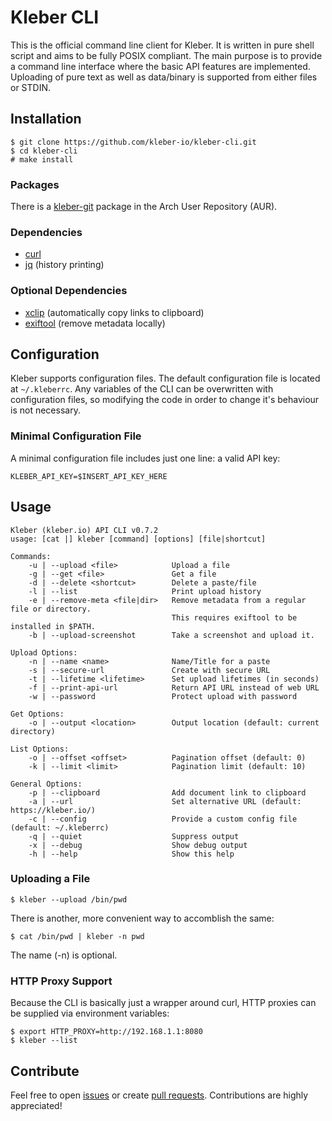 # Kleber CLI
This is the official command line client for Kleber. It is written in pure shell script and aims to be fully POSIX compliant. The main purpose is to provide a command line interface where the basic API features are implemented. Uploading of pure text as well as data/binary is supported from either files or STDIN.

## Installation

```
$ git clone https://github.com/kleber-io/kleber-cli.git
$ cd kleber-cli
# make install
```

### Packages

There is a [kleber-git](https://aur.archlinux.org/packages/kleber-git/) package in the Arch User Repository (AUR).

### Dependencies

* [curl](http://curl.haxx.se/)
* [jq](https://stedolan.github.io/jq/) (history printing)

### Optional Dependencies

* [xclip](http://sourceforge.net/projects/xclip/) (automatically copy links to clipboard)
* [exiftool](http://www.sno.phy.queensu.ca/~phil/exiftool/) (remove metadata locally)

## Configuration
Kleber supports configuration files. The default configuration file is located at `~/.kleberrc`. Any variables of the CLI
can be overwritten with configuration files, so modifying the code in order to change it's behaviour is not necessary.

### Minimal Configuration File
A minimal configuration file includes just one line: a valid API key:

```
KLEBER_API_KEY=$INSERT_API_KEY_HERE
```

## Usage

```
Kleber (kleber.io) API CLI v0.7.2
usage: [cat |] kleber [command] [options] [file|shortcut]

Commands:
    -u | --upload <file>            Upload a file
    -g | --get <file>               Get a file
    -d | --delete <shortcut>        Delete a paste/file
    -l | --list                     Print upload history
    -e | --remove-meta <file|dir>   Remove metadata from a regular file or directory.
                                    This requires exiftool to be installed in $PATH.
    -b | --upload-screenshot        Take a screenshot and upload it.

Upload Options:
    -n | --name <name>              Name/Title for a paste
    -s | --secure-url               Create with secure URL
    -t | --lifetime <lifetime>      Set upload lifetimes (in seconds)
    -f | --print-api-url            Return API URL instead of web URL
    -w | --password                 Protect upload with password

Get Options:
    -o | --output <location>        Output location (default: current directory)

List Options:
    -o | --offset <offset>          Pagination offset (default: 0)
    -k | --limit <limit>            Pagination limit (default: 10)

General Options:
    -p | --clipboard                Add document link to clipboard
    -a | --url                      Set alternative URL (default: https://kleber.io/)
    -c | --config                   Provide a custom config file (default: ~/.kleberrc)
    -q | --quiet                    Suppress output
    -x | --debug                    Show debug output
    -h | --help                     Show this help
```

### Uploading a File

```
$ kleber --upload /bin/pwd
```

There is another, more convenient way to accomblish the same:

```
$ cat /bin/pwd | kleber -n pwd
```

The name (-n) is optional.

### HTTP Proxy Support

Because the CLI is basically just a wrapper around curl, HTTP proxies can be supplied via environment variables:

```
$ export HTTP_PROXY=http://192.168.1.1:8080
$ kleber --list
```

## Contribute
Feel free to open [issues](https://github.com/kleber-io/kleber-cli/issues) or create [pull requests](https://github.com/kleber-io/kleber-cli/pulls). Contributions are highly appreciated!
